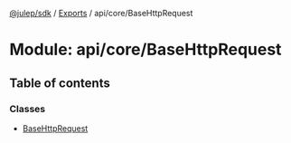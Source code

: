 [@julep/sdk](../README.md) / [Exports](../modules.md) / api/core/BaseHttpRequest

# Module: api/core/BaseHttpRequest

## Table of contents

### Classes

- [BaseHttpRequest](../classes/api_core_BaseHttpRequest.BaseHttpRequest.md)

